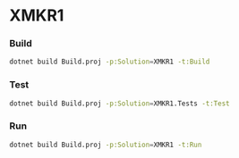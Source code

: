 # XMKR1
### Build
```bash
dotnet build Build.proj -p:Solution=XMKR1 -t:Build
```

### Test
```bash
dotnet build Build.proj -p:Solution=XMKR1.Tests -t:Test
```

### Run
```bash
dotnet build Build.proj -p:Solution=XMKR1 -t:Run
```
